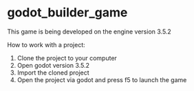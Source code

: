 # godot_builder_game

This game is being developed on the engine version 3.5.2

How to work with a project:
  1. Clone the project to your computer
  2. Open godot version 3.5.2
  3. Import the cloned project
  4. Open the project via godot and press f5 to launch the game
